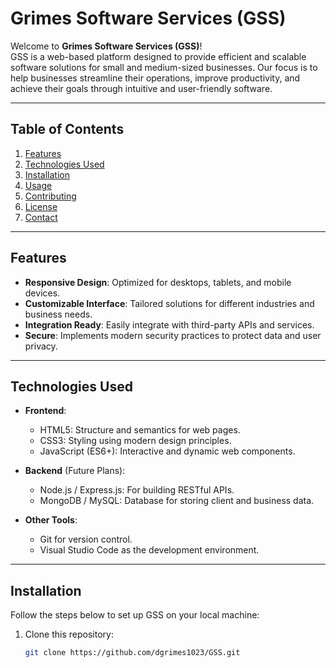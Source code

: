 # Grimes Software Services (GSS)

Welcome to **Grimes Software Services (GSS)**!  
GSS is a web-based platform designed to provide efficient and scalable software solutions for small and medium-sized businesses. Our focus is to help businesses streamline their operations, improve productivity, and achieve their goals through intuitive and user-friendly software.

---

## **Table of Contents**
1. [Features](#features)
2. [Technologies Used](#technologies-used)
3. [Installation](#installation)
4. [Usage](#usage)
5. [Contributing](#contributing)
6. [License](#license)
7. [Contact](#contact)

---

## **Features**
- **Responsive Design**: Optimized for desktops, tablets, and mobile devices.
- **Customizable Interface**: Tailored solutions for different industries and business needs.
- **Integration Ready**: Easily integrate with third-party APIs and services.
- **Secure**: Implements modern security practices to protect data and user privacy.

---

## **Technologies Used**
- **Frontend**:
  - HTML5: Structure and semantics for web pages.
  - CSS3: Styling using modern design principles.
  - JavaScript (ES6+): Interactive and dynamic web components.
  
- **Backend** (Future Plans):
  - Node.js / Express.js: For building RESTful APIs.
  - MongoDB / MySQL: Database for storing client and business data.

- **Other Tools**:
  - Git for version control.
  - Visual Studio Code as the development environment.

---

## **Installation**

Follow the steps below to set up GSS on your local machine:

1. Clone this repository:
   ```bash
   git clone https://github.com/dgrimes1023/GSS.git
